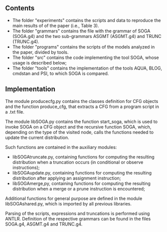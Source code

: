 ## Contents

- The folder "experiments" contains the scripts and data to reproduce the main results of of the paper (i.e., Table 3).
- The folder "grammars" contains the file with the grammar of SOGA (SOGA.g4) and the two sub-grammars ASGMT (ASGMT.g4) and TRUNC (TRUNC.g4).
- The folder "programs" contains the scripts of the models analyzed in the paper, divided by tools.
- The folder "src" contains the code implementing the tool SOGA, whose usage is described below;
- The folder "tools" contains the implementation of the tools AQUA, BLOG, cmdstan and PSI, to which SOGA is compared.



<!---## Reproducibilty

- Create and start a new docker container based on the following steps:

docker container create -i -t --name SOGA bistrulli/soga:0.1
docker start SOGA

- then enter the container 

docker attach SOGA

- for reproduing Table 3 issue the following command

cd /root/SOGA/experimemts
python3 reproduce.py

- after executing this command the Table will be saved in /root/SOGA/experimemts/results/Table3.csv with the same structure of the Table 3 of the paper   

## Comparison with PSI

We removed the dependency with proprietary third-party tools to have a self-contained package. To this end, we replicated the PSI experiments via Mathics (https://mathics.org/) instead of Mathematica. However, if one would still like to use Mathematica for computing the PSI formula, the tool and a trial license can be requested on the Mathematica website (https://www.wolfram.com/mathematica/trial/). Once the license has been obtained, it is possible to run Mathematica to compute the symbolic formulas produced by PSI. For replicability SOGA, we save each PSI  formula in the folder "/root/SOGA/experiments/results/psi_formula" so that these can then be executed once a license for the tool has been obtained. -->

## Implementation

The module producecfg.py contains the classes definition for CFG objects and the function produce_cfg, that extracts a CFG from a program script in a .txt file. 

The module libSOGA.py contains the function start_soga, which is used to invoke SOGA on a CFG object and the recursive function SOGA, which, depending on the type of the visited node, calls the functions needed to update the current distribution. 

Such functions are contained in the auxiliary modules:
- libSOGAtruncate.py, containing functions for computing the resulting distribution when a truncation occurs (in conditional or observe instructions);
- libSOGAupdate.py, containing functions for computing the resulting distribution after applying an assignment instruction;
- libSOGAmerge,py, containing functions for computing the resulting distribution when a merge or a prune instruction is encountered;

Additional functions for general purpose are defined in the module libSOGAshared.py, which is imported by all previous libraries.

Parsing of the scripts, expressions and truncations is performed using ANTLR. Definition of the respective grammars can be found in the files SOGA.g4, ASGMT.g4 and TRUNC.g4.